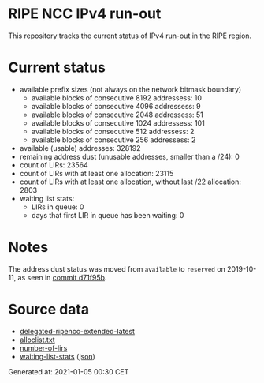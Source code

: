 # RIPE NCC IPv4 run-out
This repository tracks the current status of IPv4 run-out in the RIPE region.

# Current status
- available prefix sizes (not always on the network bitmask boundary)
  - available blocks of consecutive 8192 addressess: 10
  - available blocks of consecutive 4096 addressess: 9
  - available blocks of consecutive 2048 addressess: 51
  - available blocks of consecutive 1024 addressess: 101
  - available blocks of consecutive 512 addressess: 2
  - available blocks of consecutive 256 addressess: 2
- available (usable) addresses: 328192
- remaining address dust (unusable addresses, smaller than a /24): 0
- count of LIRs: 23564
- count of LIRs with at least one allocation: 23115
- count of LIRs with at least one allocation, without last /22 allocation: 2803
- waiting list stats:
  - LIRs in queue: 0
  - days that first LIR in queue has been waiting: 0

# Notes
The address dust status was moved from `available` to `reserved` on 2019-10-11, as seen in [commit d71f95b](https://github.com/zajdee/ripe-ncc-ipv4-runout/commit/d71f95b1f7c9f639556e395e4ad0f41e54834954).

# Source data
- [delegated-ripencc-extended-latest](https://ftp.ripe.net/pub/stats/ripencc/delegated-ripencc-extended-latest)
- [alloclist.txt](https://ftp.ripe.net/pub/stats/ripencc/membership/alloclist.txt)
- [number-of-lirs](https://labs.ripe.net/statistics/number-of-lirs)
- [waiting-list-stats](https://www.ripe.net/manage-ips-and-asns/ipv4/ipv4-waiting-list) ([json](https://www-static.ripe.net/dynamic/ipv4-waiting-list/stats.json))

Generated at: 2021-01-05 00:30 CET
